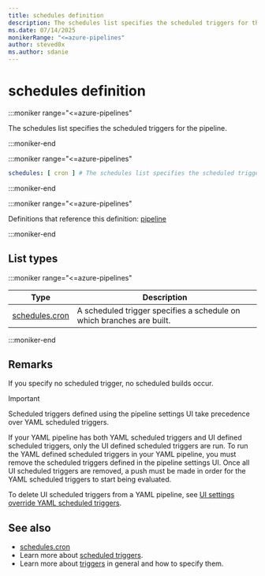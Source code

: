 ```yaml
---
title: schedules definition
description: The schedules list specifies the scheduled triggers for the pipeline.
ms.date: 07/14/2025
monikerRange: "<=azure-pipelines"
author: steved0x
ms.author: sdanie
---
```


# schedules definition

<!-- :::description::: -->
:::moniker range="<=azure-pipelines"

<!-- :::editable-content name="description"::: -->
The schedules list specifies the scheduled triggers for the pipeline.
<!-- :::editable-content-end::: -->

:::moniker-end
<!-- :::description-end::: -->

<!-- :::syntax::: -->
:::moniker range="<=azure-pipelines"

```yaml
schedules: [ cron ] # The schedules list specifies the scheduled triggers for the pipeline.
```

:::moniker-end
<!-- :::syntax-end::: -->

<!-- :::parents::: -->
:::moniker range="<=azure-pipelines"

Definitions that reference this definition: [pipeline](pipeline.md)

:::moniker-end
<!-- :::parents-end::: -->

## List types

<!-- :::list-types::: -->
:::moniker range="<=azure-pipelines"

| Type | Description |
|---|---|
| [schedules.cron](schedules-cron.md) | A scheduled trigger specifies a schedule on which branches are built. |

:::moniker-end
<!-- :::list-types-end::: -->

<!-- :::remarks::: -->
<!-- :::editable-content name="remarks"::: -->
## Remarks

If you specify no scheduled trigger, no scheduled builds occur.

> [!IMPORTANT]
> Scheduled triggers defined using the pipeline settings UI take precedence over YAML scheduled triggers.
>
> If your YAML pipeline has both YAML scheduled triggers and UI defined scheduled triggers,
> only the UI defined scheduled triggers are run.
> To run the YAML defined scheduled triggers in your YAML pipeline,
> you must remove the scheduled triggers defined in the pipeline settings UI.
> Once all UI scheduled triggers are removed, a push must be made in order for the YAML
> scheduled triggers to start being evaluated.
>
> To delete UI scheduled triggers from a YAML pipeline, see [UI settings override YAML scheduled triggers](/azure/devops/pipelines/troubleshooting/troubleshooting#ui-settings-override-yaml-scheduled-triggers).
<!-- :::editable-content-end::: -->
<!-- :::remarks-end::: -->

<!-- :::examples::: -->
<!-- :::editable-content name="examples"::: -->
<!-- :::editable-content-end::: -->
<!-- :::examples-end::: -->

<!-- :::see-also::: -->
<!-- :::editable-content name="seeAlso"::: -->
## See also

- [schedules.cron](schedules-cron.md)
- Learn more about [scheduled triggers](/azure/devops/pipelines/process/scheduled-triggers).
- Learn more about [triggers](/azure/devops/pipelines/build/triggers#pr-triggers) in general and how to specify them.
<!-- :::editable-content-end::: -->
<!-- :::see-also-end::: -->